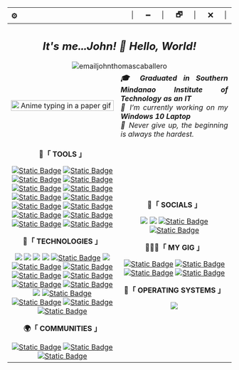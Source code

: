 
<!--[![Typing SVG](https://readme-typing-svg.demolab.com?font=Fira+Code&pause=1000&color=979797&width=800&lines=Greetings%2C+I'm+John+Thomas+F.+Caballero%2C+a+web+developer.)](https://github.com/emailjohnthomascaballero)-->

<div>
  <table>
    <thead>
      <tr>
        <th align="left">⚙️</th>
        <th align="right">│⠀⠀🗕⠀⠀│⠀⠀🗗⠀⠀│⠀⠀🗙⠀⠀│</th>
      </tr>
    </thead>
    <tbody>
      <tr>
        <td colspan="2" align="center">
          <h2 align="center"><i>It's me...John! 👋 Hello, World!</i></h2>
          <img src="https://komarev.com/ghpvc/?username=emailjohnthomascaballero&label=Profile_Views&color=blueviolet&style=flat" alt="emailjohnthomascaballero" />
        </td>
      </tr>
      <tr>
        <td align="center">
          <a href="#blank"><img src="https://media.tenor.com/D2H0hPltOdYAAAAd/golden-boy-fake-keyboard-programing-coding-paper-book.gif" align="center" title="Some anime gif" width="100%" height="auto" alt="Anime typing in a paper gif"></a>
        </td>
        <td colspan="1" align="justify">
          <b><i>🎓 Graduated in Southern Mindanao Institute of Technology as an IT</i></b><br>
          <i>🔭 I’m currently working on my <b>Windows 10 Laptop</b></i><br>
          <i>💪 Never give up, the beginning is always the hardest.</i>
        </td>
      </tr>
      <tr>
        <td colspan="1" align="center">
          <p><b>🧰「 TOOLS 」</b></p>
            <a href="https://code.visualstudio.com/"><img alt="Static Badge" src="https://img.shields.io/badge/Code_Editor-VS_Code-%23507578?logo=visual%20studio%20code"></a>
            <a href="https://www.adobe.com/products/photoshop.html"><img alt="Static Badge" src="https://img.shields.io/badge/Photo_Editor-Photoshop-%2304CCFC?logo=adobe%20photoshop"></a>
            <a href="https://www.figma.com"><img alt="Static Badge" src="https://img.shields.io/badge/Web_Design-Figma-%23A76AF9?logo=figma"></a>
            <a href="https://www.notion.so"><img alt="Static Badge" src="https://img.shields.io/badge/Planning-Notion-%23101010?logo=notion"></a>
            <a href="https://elements.envato.com"><img alt="Static Badge" src="https://img.shields.io/badge/Templates-Envato-%238DAF5E?logo=envato"></a>
            <a href="https://www.capcut.com"><img alt="Static Badge" src="https://img.shields.io/badge/Video_Editor-Capcut-%23000000?logo=CapCut"></a>
            <a href="https://www.adobe.com/products/premiere.html"><img alt="Static Badge" src="https://img.shields.io/badge/Video_Editor-Adobe_Premiere_Pro-%239B9BFB?logo=Adobe%20Premiere%20Pro"></a>
            <a href="https://filmora.wondershare.net"><img alt="Static Badge" src="https://img.shields.io/badge/Video_Editor-Filmora-%2374CEC7?logo=filmora"></a>
            <a href="https://www.postman.com"><img alt="Static Badge" src="https://img.shields.io/badge/For_APIs-Postman-%23F86D36?logo=postman"></a>
            <a href="https://obsproject.com"><img alt="Static Badge" src="https://img.shields.io/badge/Open_Broadcaster_Software-OBS-%23242024?logo=OBS%20Studio"></a>
            <a href="https://discord.com"><img alt="Static Badge" src="https://img.shields.io/badge/Social_Platform-Discord-%235C64F4?logo=discord"></a>
            <a href="https://slack.com"><img alt="Static Badge" src="https://img.shields.io/badge/Messaging_App-Slack-%23EAB433?logo=slack"></a>
            <a href="https://appinventor.mit.edu"><img alt="Static Badge" src="https://img.shields.io/badge/Mobile_Development-MIT_App_Inventor-%23FB8C34?logo=MIT%20App%20Inventor"></a>
            <a href="https://developer.android.com"><img alt="Static Badge" src="https://img.shields.io/badge/Mobile_Development-Android_Studio-%2342D58A?logo=android%20studio"></a>
          <br><p><b>🚀「 TECHNOLOGIES 」</b></p>
              <a href="https://apps.microsoft.com/detail/powershell/9MZ1SNWT0N5D?hl=en-us&gl=US"><img src="https://img.shields.io/badge/PowerShell-5391FE?style=flat&logo=PowerShell"></a>
              <a href="https://developer.mozilla.org/en-US/docs/Web/HTML"><img src="https://img.shields.io/badge/HTML-E34F26?style=flat&logo=html5"></a>
              <a href="https://developer.mozilla.org/en-US/docs/Web/CSS"><img src="https://img.shields.io/badge/CSS-1572B6?style=flat&logo=css3"></a>
              <a href="https://developer.mozilla.org/en-US/docs/Web/JavaScript"><img src="https://img.shields.io/badge/JavaScript-F7DF1E?style=flat&logo=javascript"></a>
              <a href="https://ejs.co"><img alt="Static Badge" src="https://img.shields.io/badge/EJS-%23B4CB64?logo=EJS"></a>
              <a href="https://www.typescriptlang.org"><img src="https://img.shields.io/badge/TypeScript-007ACC?style=flat&logo=typescript"></a>
              <a href="https://tailwindcss.com"><img alt="Static Badge" src="https://img.shields.io/badge/Tailwind_CSS-%2386D3FC?logo=tailwindcss"></a>
              <a href="https://react.dev"><img alt="Static Badge" src="https://img.shields.io/badge/React-%2304246C?logo=react"></a>
              <a href="https://nextjs.org"><img alt="Static Badge" src="https://img.shields.io/badge/Next.js-%23000000?logo=next.js"></a>
              <a href="https://nodejs.org/en"><img alt="Static Badge" src="https://img.shields.io/badge/Node.js-%23B0DF77?logo=node.js"></a>
              <a href="https://swiperjs.com"><img alt="Static Badge" src="https://img.shields.io/badge/Swiper-%230481F8?logo=swiper"></a>
              <a href="https://alpinejs.dev"><img alt="Static Badge" src="https://img.shields.io/badge/Alpine.js-%23374655?logo=alpine.js"></a>
              <a href="https://www.python.org"><img src="https://img.shields.io/badge/Python-7686B8?style=flat&logo=python"></a>
              <a href="https://www.apachefriends.org"><img alt="Static Badge" src="https://img.shields.io/badge/XAMPP-%23FCA86F?logo=xampp"></a>
              <a href="https://www.php.net"><img alt="Static Badge" src="https://img.shields.io/badge/PHP-%23797AB1?logo=php"></a>
              <a href="https://wordpress.com/?aff=27964"><img alt="Static Badge" src="https://img.shields.io/badge/Wordpress-%2324749C?logo=wordpress"></a>
              <a href="https://localwp.com"><img alt="Static Badge" src="https://img.shields.io/badge/Local_Wordpress-%2354BC7C?logo=wordpress"></a>
          <br><p><b>🌍「 COMMUNITIES 」</b></p>
              <a href="https://www.facebook.com/groups/472869017539410"><img alt="Static Badge" src="https://img.shields.io/badge/STUDEVPHL-%23FC0A90?logo=studev&logoColor=%233BBCFC"></a>
              <a href="https://www.facebook.com/CodeMNLOfficial"><img alt="Static Badge" src="https://img.shields.io/badge/CODEMNL-%230434A4?logo=codemnl&logoColor=%233BBCFC"></a>
              <a href="https://www.facebook.com/fwdpeers"><img alt="Static Badge" src="https://img.shields.io/badge/Filipino_Web_Development_Peers%20-%23DC2D78"></a>
        </td>
        <td colspan="1" align="center">
          <p><b>👀「 SOCIALS 」</b></p>
          <a href="mailto:emailjohnthomascaballero@gmail.com"><img src="https://img.shields.io/badge/-Gmail-c14438?style=flat&logo=Gmail&logoColor=white"></a>
          <a href="https://www.linkedin.com/in/johnthomascaballero/"><img src="https://img.shields.io/badge/LinkedIn-blue?style=flat&logo=Linkedin&logoColor=white"></a>
          <a href="https://www.facebook.com/emailjohnthomascaballero"><img alt="Static Badge" src="https://img.shields.io/badge/Facebook%20-%237AB4F7?logo=facebook&logoColor=%230B64FA"></a>
          <a href="https://twitter.com/emailjohnthomas"><img alt="Static Badge" src="https://img.shields.io/badge/Twitter-%231C9CF3?logo=twitter&logoColor=%235C5C5C"></a>
          <br><p><b>👨🏻‍💻「 MY GIG 」</b></p>
          <a href="#"><img alt="Static Badge" src="https://img.shields.io/badge/Mechanical_Keyboard-RK_Royal_Kludge%20-%23050505?logo=rk%20royal%20kludge&logoColor=%230B64FA"></a>
          <a href="#"><img alt="Static Badge" src="https://img.shields.io/badge/Gaming_Mouse-DELUX-%23C4C964?logo=delux&logoColor=%230B64FA"></a>
          <a href="#"><img alt="Static Badge" src="https://img.shields.io/badge/Laptop-DELL-%23047CBC?logo=dell&logoColor=%23047CBC"></a>
          <a href="#"><img alt="Static Badge" src="https://img.shields.io/badge/Portable_Monitor-LIAGMK-%23047CBC?logoColor=%23047CBC"></a>
          <br><p><b>💾「 OPERATING SYSTEMS 」</b></p>
          <a href="#"><img src="https://img.shields.io/badge/OS-Windows_10-0078D6?style=flat&logo=microsoft&logoColor=white"></a>
        </td>
      </tr>
<!--       <tr>
        <td colspan="2">
          <details>
            <summary><b>⚡ Experiences</b></summary>
            <table align="center">
              <thead align="center">
                <tr>
                  <th>Icon</th>
                  <th>Name</th>
                  <th>Company</th>
                  <th>Date</th>
                  <th>Learned</th>
                </tr>
              </thead>
              <tbody align="center">
                <tr>
                  <td>
                    <img src="" width="25px" style="vertical-align: middle;" />
                  </td>
                  <td><a href="#" target="_blank">name</a></td>
                  <td>company</td>
                  <td>year</td>
                  <td>
                    skill, skill,<br/>
                    skill, Rskill,<br/>
                    skill, skill,<br/>
                    skill, Pskill,<br/>
                    skill
                  </td>
                </tr>
              </tbody>
            </table>
          </details>
        </td>
      </tr> -->
    </tbody>
  </table>
</div>
